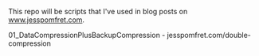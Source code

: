 This repo will be scripts that I've used in blog posts on www.jesspomfret.com.

01_DataCompressionPlusBackupCompression - jesspomfret.com/double-compression
